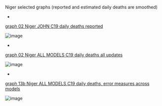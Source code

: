 Niger selected graphs (reported and estimated daily deaths are smoothed) 

*

[graph 02 Niger JOHN C19 daily deaths reported](https://github.com/pourmalek/CovidLongitudinal/blob/main/output/countries/Niger/graph%2002%20Niger%20JOHN%20C19%20daily%20deaths%20reported.pdf)

![image](https://github.com/pourmalek/CovidLongitudinal/assets/30849720/833a922f-e707-42d8-91d3-c1e99154d65d)

*

[graph 02 Niger ALL MODELS C19 daily deaths all updates](https://github.com/pourmalek/CovidLongitudinal/blob/main/output/countries/Niger/graph%2002%20Niger%20ALL%20MODELS%20C19%20daily%20deaths%20all%20updates.pdf)

![image](https://github.com/pourmalek/CovidLongitudinal/assets/30849720/d47a9576-6240-4795-b988-b8e0e5c89307)

*

[graph 13b Niger ALL MODELS C19 daily deaths, error measures across models](https://github.com/pourmalek/CovidLongitudinal/blob/main/output/countries/Niger/graph%2013b%20Niger%20ALL%20MODELS%20C19%20daily%20deaths%2C%20error%20measures%20across%20models.pdf)

![image](https://github.com/pourmalek/CovidLongitudinal/assets/30849720/ebd18c00-3c16-42ff-b0cd-e162a58021c5)
